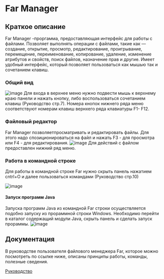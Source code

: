 # Far Manager
## Краткое описание
Far Manager -проргамма, предоставляющая интерфейс для работы с файлами.
Позволяет выполнять операции с файлами, такие как — создание, открытие, просмотр, редактирование, проигрывание, перемещение, переименование, копирование, удаление, изменение атрибутов и свойств, поиск файлов, назначение прав и другие.
Имеет удобный интерфейс, который позволяет пользоваться как мышью так и сочетанием клавиш.
### Общий вид
![image](https://github.com/SvetlanaBoichenko/UseFar/assets/160069590/7d1874ec-bec7-4878-bd88-d547dd9efce0)
Для входа в верхнее меню нужно подвести мышь к верхнему краю панели и нажать кнопку, либо воспользоваться сочетанием клавиш (Руководство стр.7). 
Номера кнопок нижнего ряда меню соответствуют номерам клавиш вернхего ряда клавиатуры F1- F12.


### Файловый редактор
Far Manager позволяетпросматривать и редактировать файлы. Для этого надо спозиционироваться на файл и нажать F3 - для просмотра или F4 - для редактирования.
![image](https://github.com/SvetlanaBoichenko/UseFar/assets/160069590/21c9ae62-6b50-4284-ae47-dc7787b705a2)
Для действий с файлом предоставлен нижний ряд меню.

### Работа в командной строке
Для работы в командной строке Far нужно скрыть панель нажатием cntrl+O и далее пользоваться командами (Руководство стр.10)

![image](https://github.com/SvetlanaBoichenko/UseFar/assets/160069590/afab5d2b-6d80-4115-bf84-58e3c52970d0)
#### Запуск программ Java
Запуска программ Java из командной Far строки осуществляется подобно запуску из прораммной строки Windows.
Необходимо перейти в каталог содержащий модули Java, скрыть панель и сделать запуск прораммы.
![image](https://github.com/SvetlanaBoichenko/UseFar/assets/160069590/2a1d2088-7121-4cef-afa8-014bfc325c4e)

## Документация
В руководстве пользователя файлового менеджера Far, которое можно посмотреть по ссылке ниже, описаны принципы работы, команды, полезные сведения.

[Руководство](https://documentation.help/Far-Manager-ru/documentation.pdf)

